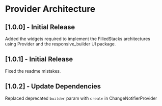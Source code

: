 # Provider Architecture

## [1.0.0] - Initial Release

Added the widgets required to implement the FilledStacks architectures using Provider and the responsive_builder UI package.

## [1.0.1] - Initial Release

Fixed the readme mistakes.

## [1.0.2] - Update Dependencies

Replaced deprecated `builder` param with `create` in ChangeNotifierProvider
